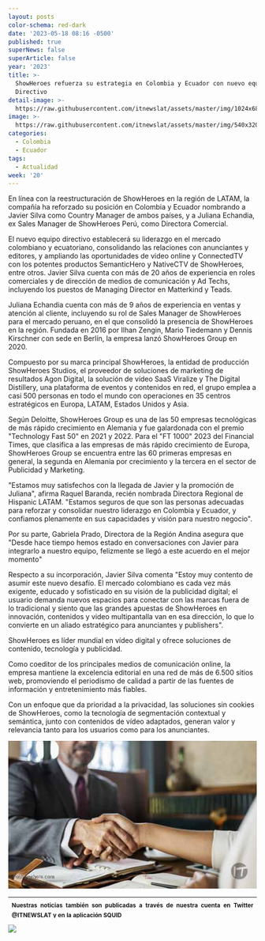 ```yaml
---
layout: posts
color-schema: red-dark
date: '2023-05-18 08:16 -0500'
published: true
superNews: false
superArticle: false
year: '2023'
title: >-
  ShowHeroes refuerza su estrategia en Colombia y Ecuador con nuevo equipo
  Directivo
detail-image: >-
  https://raw.githubusercontent.com/itnewslat/assets/master/img/1024x680/nombramiento-g.jpg
image: >-
  https://raw.githubusercontent.com/itnewslat/assets/master/img/540x320/nombramiento-p.jpg
categories:
  - Colombia
  - Ecuador
tags:
  - Actualidad
week: '20'
---
```

En línea con la reestructuración de ShowHeroes en la región de LATAM, la compañía ha reforzado su posición en Colombia y Ecuador nombrando a Javier Silva como Country Manager de ambos países, y a Juliana Echandia, ex Sales Manager de ShowHeroes Perú, como Directora Comercial.
 
El nuevo equipo directivo establecerá su liderazgo en el mercado colombiano y ecuatoriano, consolidando las relaciones con anunciantes y editores, y ampliando las oportunidades de video online y ConnectedTV con los potentes productos SemanticHero y NativeCTV de ShowHeroes, entre otros. Javier Silva cuenta con más de 20 años de experiencia en roles comerciales y de dirección de medios de comunicación y Ad Techs, incluyendo los puestos de Managing Director en Matterkind y Teads.
 
Juliana Echandia cuenta con más de 9 años de experiencia en ventas y atención al cliente, incluyendo su rol de Sales Manager de ShowHeroes para el mercado peruano, en el que consolidó la presencia de ShowHeroes en la región. Fundada en 2016 por Ilhan Zengin, Mario Tiedemann y Dennis Kirschner con sede en Berlín, la empresa lanzó ShowHeroes Group en 2020.
 
Compuesto por su marca principal ShowHeroes, la entidad de producción ShowHeroes Studios, el proveedor de soluciones de marketing de resultados Agon Digital, la solución de vídeo SaaS Viralize y The Digital Distillery, una plataforma de eventos y contenidos en red, el grupo emplea a casi 500 personas en todo el mundo con operaciones en 35 centros estratégicos en Europa, LATAM, Estados Unidos y Asia.
 
Según Deloitte, ShowHeroes Group es una de las 50 empresas tecnológicas de más rápido crecimiento en Alemania y fue galardonada con el premio "Technology Fast 50" en 2021 y 2022. Para el "FT 1000" 2023 del Financial Times, que clasifica a las empresas de más rápido crecimiento de Europa, ShowHeroes Group se encuentra entre las 60 primeras empresas en general, la segunda en Alemania por crecimiento y la tercera en el sector de Publicidad y Marketing.
 
"Estamos muy satisfechos con la llegada de Javier y la promoción de Juliana", afirma Raquel Baranda, recién nombrada Directora Regional de Hispanic LATAM. "Estamos seguros de que son las personas adecuadas para reforzar y consolidar nuestro liderazgo en Colombia y Ecuador, y confiamos plenamente en sus capacidades y visión para nuestro negocio".

Por su parte, Gabriela Prado, Directora de la Región Andina asegura que "Desde hace tiempo hemos estado en conversaciones con Javier para integrarlo a nuestro equipo, felizmente se llegó a este acuerdo en el mejor momento"
 
Respecto a su incorporación, Javier Silva comenta "Estoy muy contento de asumir este nuevo desafío. El mercado colombiano es cada vez más exigente, educado y sofisticado en su visión de la publicidad digital; el usuario demanda nuevos espacios para conectar con las marcas fuera de lo tradicional y siento que las grandes apuestas de ShowHeroes en innovación, contenidos y video multipantalla van en esa dirección, lo que lo convierte en un aliado estratégico para anunciantes y publishers".
 
ShowHeroes es líder mundial en vídeo digital y ofrece soluciones de contenido, tecnología y publicidad.

Como coeditor de los principales medios de comunicación online, la empresa mantiene la excelencia editorial en una red de más de 6.500 sitios web, promoviendo el periodismo de calidad a partir de las fuentes de información y entretenimiento más fiables.

Con un enfoque que da prioridad a la privacidad, las soluciones sin cookies de ShowHeroes, como la tecnología de segmentación contextual y semántica, junto con contenidos de vídeo adaptados, generan valor y relevancia tanto para los usuarios como para los anunciantes.

![](https://raw.githubusercontent.com/itnewslat/assets/master/img/540x320/nombramiento-p.jpg)

<table style="height: 42px;" width="569">
<tbody>
<tr>
<td style="text-align: justify;"><sub><strong>Nuestras noticias también son publicadas a través de nuestra cuenta en Twitter <a href="https://twitter.com/itnewslat?lang=es">@ITNEWSLAT</a> y en la aplicación <a href="https://squidapp.co/en/">SQUID</a></strong></sub></td>
</tr>
</tbody>
</table>
<img src="https://tracker.metricool.com/c3po.jpg?hash=56f88a41e39ab42c063cc51676587a04"/>